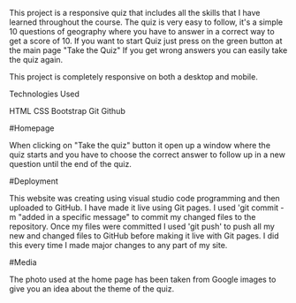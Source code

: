 This project is a responsive quiz that includes all the skills that I have learned throughout the course.
The quiz is very easy to follow, it's a simple 10 questions of geography where you have to answer in a correct way to get a score of 10. 
If you want to start Quiz just press on the green button at the main page "Take the Quiz"
If you get wrong answers you can easily take the quiz again. 

This project is completely responsive on both a desktop and mobile.

Technologies Used

HTML
CSS
Bootstrap
Git
Github

#Homepage 

When clicking on "Take the quiz" button it open up a window where the quiz starts and you have to choose the correct answer to follow up in a new question until the end of the quiz.

#Deployment

This website was creating using visual studio code programming and then uploaded to GitHub. I have made it live using Git pages. I used 'git commit -m "added in a specific message" to commit my changed files to the repository. Once my files were committed I used 'git push' to push all my new and changed files to GitHub before making it live with Git pages. I did this every time I made major changes to any part of my site.

#Media

The photo used at the home page has been taken from Google images to give you an idea about the theme of the quiz. 
